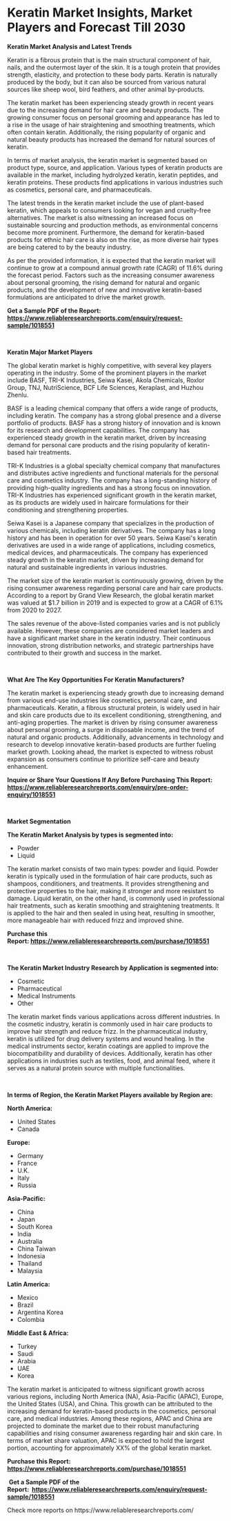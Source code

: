<p><h1>Keratin Market Insights, Market Players and Forecast Till 2030</h1></p><p><strong>Keratin Market Analysis and Latest Trends</strong></p>
<p><p>Keratin is a fibrous protein that is the main structural component of hair, nails, and the outermost layer of the skin. It is a tough protein that provides strength, elasticity, and protection to these body parts. Keratin is naturally produced by the body, but it can also be sourced from various natural sources like sheep wool, bird feathers, and other animal by-products.</p><p>The keratin market has been experiencing steady growth in recent years due to the increasing demand for hair care and beauty products. The growing consumer focus on personal grooming and appearance has led to a rise in the usage of hair straightening and smoothing treatments, which often contain keratin. Additionally, the rising popularity of organic and natural beauty products has increased the demand for natural sources of keratin.</p><p>In terms of market analysis, the keratin market is segmented based on product type, source, and application. Various types of keratin products are available in the market, including hydrolyzed keratin, keratin peptides, and keratin proteins. These products find applications in various industries such as cosmetics, personal care, and pharmaceuticals.</p><p>The latest trends in the keratin market include the use of plant-based keratin, which appeals to consumers looking for vegan and cruelty-free alternatives. The market is also witnessing an increased focus on sustainable sourcing and production methods, as environmental concerns become more prominent. Furthermore, the demand for keratin-based products for ethnic hair care is also on the rise, as more diverse hair types are being catered to by the beauty industry.</p><p>As per the provided information, it is expected that the keratin market will continue to grow at a compound annual growth rate (CAGR) of 11.6% during the forecast period. Factors such as the increasing consumer awareness about personal grooming, the rising demand for natural and organic products, and the development of new and innovative keratin-based formulations are anticipated to drive the market growth.</p></p>
<p><strong>Get a Sample PDF of the Report:&nbsp; <a href="https://www.reliableresearchreports.com/enquiry/request-sample/1018551">https://www.reliableresearchreports.com/enquiry/request-sample/1018551</a></strong></p>
<p>&nbsp;</p>
<p><strong>Keratin Major Market Players</strong></p>
<p><p>The global keratin market is highly competitive, with several key players operating in the industry. Some of the prominent players in the market include BASF, TRI-K Industries, Seiwa Kasei, Akola Chemicals, Roxlor Group, TNJ, NutriScience, BCF Life Sciences, Keraplast, and Huzhou Zhenlu. </p><p>BASF is a leading chemical company that offers a wide range of products, including keratin. The company has a strong global presence and a diverse portfolio of products. BASF has a strong history of innovation and is known for its research and development capabilities. The company has experienced steady growth in the keratin market, driven by increasing demand for personal care products and the rising popularity of keratin-based hair treatments. </p><p>TRI-K Industries is a global specialty chemical company that manufactures and distributes active ingredients and functional materials for the personal care and cosmetics industry. The company has a long-standing history of providing high-quality ingredients and has a strong focus on innovation. TRI-K Industries has experienced significant growth in the keratin market, as its products are widely used in haircare formulations for their conditioning and strengthening properties. </p><p>Seiwa Kasei is a Japanese company that specializes in the production of various chemicals, including keratin derivatives. The company has a long history and has been in operation for over 50 years. Seiwa Kasei's keratin derivatives are used in a wide range of applications, including cosmetics, medical devices, and pharmaceuticals. The company has experienced steady growth in the keratin market, driven by increasing demand for natural and sustainable ingredients in various industries. </p><p>The market size of the keratin market is continuously growing, driven by the rising consumer awareness regarding personal care and hair care products. According to a report by Grand View Research, the global keratin market was valued at $1.7 billion in 2019 and is expected to grow at a CAGR of 6.1% from 2020 to 2027. </p><p>The sales revenue of the above-listed companies varies and is not publicly available. However, these companies are considered market leaders and have a significant market share in the keratin industry. Their continuous innovation, strong distribution networks, and strategic partnerships have contributed to their growth and success in the market.</p></p>
<p>&nbsp;</p>
<p><strong>What Are The Key Opportunities For Keratin Manufacturers?</strong></p>
<p><p>The keratin market is experiencing steady growth due to increasing demand from various end-use industries like cosmetics, personal care, and pharmaceuticals. Keratin, a fibrous structural protein, is widely used in hair and skin care products due to its excellent conditioning, strengthening, and anti-aging properties. The market is driven by rising consumer awareness about personal grooming, a surge in disposable income, and the trend of natural and organic products. Additionally, advancements in technology and research to develop innovative keratin-based products are further fueling market growth. Looking ahead, the market is expected to witness robust expansion as consumers continue to prioritize self-care and beauty enhancement.</p></p>
<p><strong>Inquire or Share Your Questions If Any Before Purchasing This Report: <a href="https://www.reliableresearchreports.com/enquiry/pre-order-enquiry/1018551">https://www.reliableresearchreports.com/enquiry/pre-order-enquiry/1018551</a></strong></p>
<p>&nbsp;</p>
<p><strong>Market Segmentation</strong></p>
<p><strong>The Keratin Market Analysis by types is segmented into:</strong></p>
<p><ul><li>Powder</li><li>Liquid</li></ul></p>
<p><p>The keratin market consists of two main types: powder and liquid. Powder keratin is typically used in the formulation of hair care products, such as shampoos, conditioners, and treatments. It provides strengthening and protective properties to the hair, making it stronger and more resistant to damage. Liquid keratin, on the other hand, is commonly used in professional hair treatments, such as keratin smoothing and straightening treatments. It is applied to the hair and then sealed in using heat, resulting in smoother, more manageable hair with reduced frizz and improved shine.</p></p>
<p><strong>Purchase this Report:&nbsp;<a href="https://www.reliableresearchreports.com/purchase/1018551">https://www.reliableresearchreports.com/purchase/1018551</a></strong></p>
<p>&nbsp;</p>
<p><strong>The Keratin Market Industry Research by Application is segmented into:</strong></p>
<p><ul><li>Cosmetic</li><li>Pharmaceutical</li><li>Medical Instruments</li><li>Other</li></ul></p>
<p><p>The keratin market finds various applications across different industries. In the cosmetic industry, keratin is commonly used in hair care products to improve hair strength and reduce frizz. In the pharmaceutical industry, keratin is utilized for drug delivery systems and wound healing. In the medical instruments sector, keratin coatings are applied to improve the biocompatibility and durability of devices. Additionally, keratin has other applications in industries such as textiles, food, and animal feed, where it serves as a natural protein source with multiple functionalities.</p></p>
<p>&nbsp;</p>
<p><strong>In terms of Region, the Keratin Market Players available by Region are:</strong></p>
<p>
    <p> <strong> North America: </strong>
        <ul>
            <li>United States</li>
            <li>Canada</li>
        </ul>
        </p> 
    <p> <strong> Europe: </strong>
        <ul>
            <li>Germany</li>
            <li>France</li>
            <li>U.K.</li>
            <li>Italy</li>
            <li>Russia</li>
        </ul>
        </p> 
    <p> <strong> Asia-Pacific: </strong>
        <ul>
            <li>China</li>
            <li>Japan</li>
            <li>South Korea</li>
            <li>India</li>
            <li>Australia</li>
            <li>China Taiwan</li>
            <li>Indonesia</li>
            <li>Thailand</li>
            <li>Malaysia</li>
        </ul>
        </p> 
    <p> <strong> Latin America: </strong>
        <ul>
            <li>Mexico</li>
            <li>Brazil</li>
            <li>Argentina Korea</li>
            <li>Colombia</li>
        </ul>
        </p> 
    <p> <strong> Middle East & Africa: </strong>
        <ul>
            <li>Turkey</li>
            <li>Saudi</li>
            <li>Arabia</li>
            <li>UAE</li>
            <li>Korea</li>
        </ul>
    </p>
    </p>
<p><p>The keratin market is anticipated to witness significant growth across various regions, including North America (NA), Asia-Pacific (APAC), Europe, the United States (USA), and China. This growth can be attributed to the increasing demand for keratin-based products in the cosmetics, personal care, and medical industries. Among these regions, APAC and China are projected to dominate the market due to their robust manufacturing capabilities and rising consumer awareness regarding hair and skin care. In terms of market share valuation, APAC is expected to hold the largest portion, accounting for approximately XX% of the global keratin market.</p></p>
<p><strong>Purchase this Report: <a href="https://www.reliableresearchreports.com/purchase/1018551">https://www.reliableresearchreports.com/purchase/1018551</a></strong></p>
<p>&nbsp;<strong>Get a Sample PDF of the Report:&nbsp;&nbsp;<a href="https://www.reliableresearchreports.com/enquiry/request-sample/1018551">https://www.reliableresearchreports.com/enquiry/request-sample/1018551</a></strong></p>
<p><strong></strong></p>
<p>Check more reports on https://www.reliableresearchreports.com/</p>